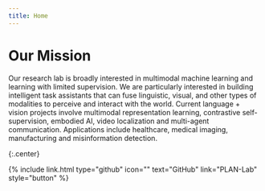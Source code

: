 ```yaml
---
title: Home
---
```


# Our Mission

Our research lab is broadly interested in multimodal machine learning and learning with limited supervision. We are particularly interested in building intelligent task assistants that can fuse linguistic, visual, and other types of modalities to perceive and interact with the world. Current language + vision projects involve multimodal representation learning, contrastive self-supervision, embodied AI, video localization and multi-agent communication. Applications include healthcare, medical imaging, manufacturing and misinformation detection.

{:.center}

{%
  include link.html
  type="github"
  icon=""
  text="GitHub"
  link="PLAN-Lab"
  style="button"
%}
